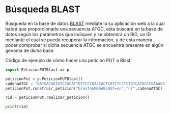 # Búsqueda BLAST

Búsqueda en la base de datos [BLAST](https://blast.ncbi.nlm.nih.gov/Blast.cgi) médiate la su aplicación web a la cual habrá que proporcionarle una secuencia ATGC, esta buscará en la base de datos según los parámetros que indiquen y se obtendrá un RID, un ID mediante el cual se pueda recuperar la información, y de esta manera poder comprobar si dicha secuencia ATGC se encuentra presente en algún genoma de dicha base.

Código de ejemplo de cómo hacer una petición PUT a Blast

```python
import PeticionPUTBlast as p

peticionPut = p.PeticionPUTBlast()
cadenaATGC = "GATGACGGTGTCTACATTGTTCCCGACCACTCATCTCCTCTGTCATGCCCGAAACGTCTTCTCAAACCCGTCGT"
peticionPut.construir_peticion("blastn&MEGABLAST=on","nr",cadenaATGC)

rid = peticionPut.realizar_peticion()

print(rid)

```